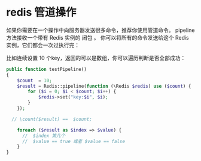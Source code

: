 # redis 管道操作

如果你需要在一个操作中向服务器发送很多命令，推荐你使用管道命令。 pipeline 方法接收一个带有 Redis 实例的 闭包 。 你可以将所有的命令发送给这个 Redis 实例，它们都会一次过执行完：

比如连续设置 10 个key，返回的可以是数组，你可以遍历判断是否全部成功：
```php
public function testPipeline()
{
    $count  = 10;
    $result = Redis::pipeline(function (\Redis $redis) use ($count) {
        for ($i = 0; $i < $count; $i++) {
            $redis->set("key:$i", $i);
        }
    });

  // \count($result) ==  $count;

    foreach ($result as $index => $value) {
      //  $index 第几个
      //  $value == true 或者 $value == false
    }
}
```
